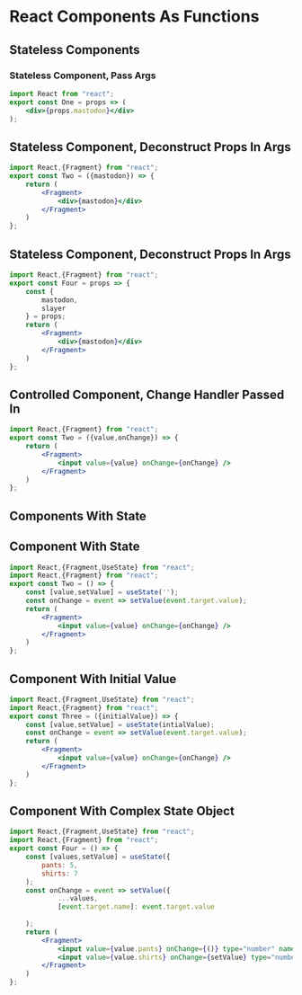 # React Components As Functions

## Stateless Components
### Stateless Component, Pass Args
```jsx
import React from "react";
export const One = props => (
    <div>{props.mastodon}</div>
);

```


## Stateless Component, Deconstruct Props In Args


```jsx
import React,{Fragment} from "react";
export const Two = ({mastodon}) => {
    return (
        <Fragment>
            <div>{mastodon}</div>
        </Fragment>
    )
};

```

## Stateless Component, Deconstruct Props In Args

```jsx
import React,{Fragment} from "react";
export const Four = props => {
    const {
        mastodon,
        slayer
    } = props;
    return (
        <Fragment>
            <div>{mastodon}</div>
        </Fragment>
    )
};

```

## Controlled Component, Change Handler Passed In


```jsx
import React,{Fragment} from "react";
export const Two = ({value,onChange}) => {
    return (
        <Fragment>
            <input value={value} onChange={onChange} />
        </Fragment>
    )
};

```

## Components With State

## Component With State 

```jsx
import React,{Fragment,UseState} from "react";
import React,{Fragment} from "react";
export const Two = () => {
    const [value,setValue] = useState('');
    const onChange = event => setValue(event.target.value);
    return (
        <Fragment>
            <input value={value} onChange={onChange} />
        </Fragment>
    )
};

```


## Component With Initial Value

```jsx
import React,{Fragment,UseState} from "react";
import React,{Fragment} from "react";
export const Three = ({initialValue}) => {
    const [value,setValue] = useState(intialValue);
    const onChange = event => setValue(event.target.value);
    return (
        <Fragment>
            <input value={value} onChange={onChange} />
        </Fragment>
    )
};

```

## Component With Complex State Object 

```jsx
import React,{Fragment,UseState} from "react";
import React,{Fragment} from "react";
export const Four = () => {
    const [values,setValue] = useState({
        pants: 5,
        shirts: 7
    );
    const onChange = event => setValue({
            ...values,
            [event.target.name]: event.target.value
            
    );
    return (
        <Fragment>
            <input value={value.pants} onChange={()} type="number" name="pants" />
            <input value={value.shirts} onChange={setValue} type="number" name="shirts" />
        </Fragment>
    )
};

```







